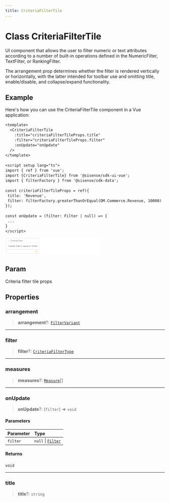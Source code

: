 ```yaml
---
title: CriteriaFilterTile
---
```


# Class CriteriaFilterTile

UI component that allows the user to filter numeric or text attributes according to
a number of built-in operations defined in the NumericFilter, TextFilter, or RankingFilter.

The arrangement prop determines whether the filter is rendered vertically or horizontally, with the latter intended for toolbar use and omitting title, enable/disable, and collapse/expand functionality.

## Example

Here's how you can use the CriteriaFilterTile component in a Vue application:
```vue
<template>
  <CriteriaFilterTile
    :title="criteriaFilterTileProps.title"
    :filter="criteriaFilterTileProps.filter"
    :onUpdate="onUpdate"
  />
</template>

<script setup lang="ts">
import { ref } from 'vue';
import {CriteriaFilterTile} from '@sisense/sdk-ui-vue';
import { filterFactory } from '@sisense/sdk-data';

const criteriaFilterTileProps = ref({
 title: 'Revenue',
 filter: filterFactory.greaterThanOrEqual(DM.Commerce.Revenue, 10000)
});

const onUpdate = (filter: Filter | null) => {
 ...
}
</script>
```
<img src="../../../img/vue-criteria-filter-tile-example.png" width="300px" />

## Param

Criteria filter tile props

## Properties

### arrangement

> **arrangement**?: [`FilterVariant`](../type-aliases/type-alias.FilterVariant.md)

***

### filter

> **filter**?: [`CriteriaFilterType`](../type-aliases/type-alias.CriteriaFilterType.md)

***

### measures

> **measures**?: [`Measure`](../../sdk-data/interfaces/interface.Measure.md)[]

***

### onUpdate

> **onUpdate**?: (`filter`) => `void`

#### Parameters

| Parameter | Type |
| :------ | :------ |
| `filter` | `null` \| [`Filter`](../../sdk-data/interfaces/interface.Filter.md) |

#### Returns

`void`

***

### title

> **title**?: `string`
